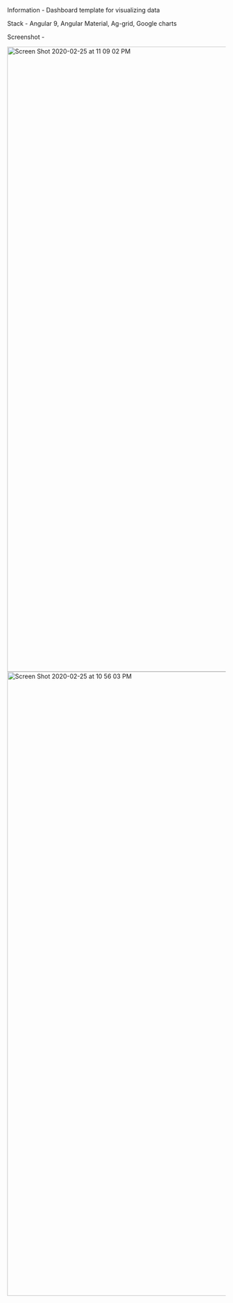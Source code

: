 Information - 
Dashboard template for visualizing data


Stack - 
Angular 9, Angular Material, Ag-grid, Google charts


Screenshot - 


<img width="1439" alt="Screen Shot 2020-02-25 at 11 09 02 PM" src="https://user-images.githubusercontent.com/18072449/75313909-e9edd900-5823-11ea-8c8d-224746cc263d.png">


<img width="1437" alt="Screen Shot 2020-02-25 at 10 56 03 PM" src="https://user-images.githubusercontent.com/18072449/75313584-dc841f00-5822-11ea-8875-9ffb08c4bc74.png">

